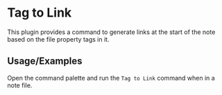 # Tag to Link

This plugin provides a command to generate links at the start of the note based on the file property tags in it.




## Usage/Examples

Open the command palette and run the `Tag to Link` command when in a note file.
